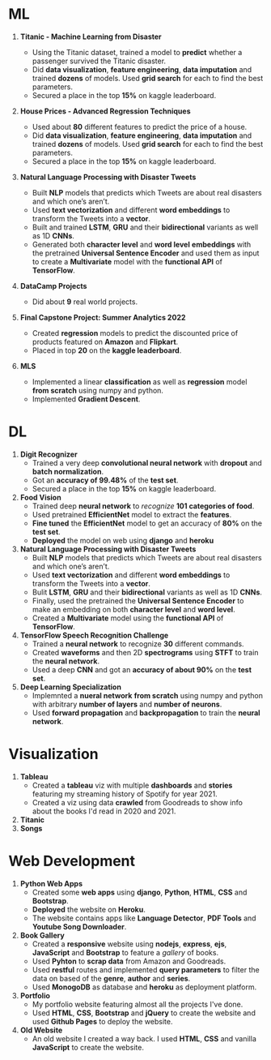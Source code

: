 # ML
1. **Titanic - Machine Learning from Disaster**
   - Using the Titanic dataset, trained a model to **predict** whether a passenger survived the Titanic disaster.
   - Did **data visualization**, **feature engineering**, **data imputation** and trained **dozens** of models. Used **grid search** for each to find the best parameters.
   - Secured a place in the top **15%** on kaggle leaderboard.
   
2. **House Prices - Advanced Regression Techniques**
   - Used about **80** different features to predict the price of a house.
   - Did **data visualization**, **feature engineering**, **data imputation** and trained **dozens** of models. Used **grid search** for each to find the best parameters.
   - Secured a place in the top **15%** on kaggle leaderboard. 
3. **Natural Language Processing with Disaster Tweets**
   - Built **NLP** models that predicts which Tweets are about real disasters and which one’s aren’t.
   - Used **text vectorization** and different **word embeddings** to transform the Tweets into a **vector**.
   - Built and trained **LSTM**, **GRU** and their **bidirectional** variants as well as 1D **CNNs**.
   - Generated both **character level** and **word level** **embeddings** with the pretrained **Universal Sentence Encoder** and used them as input to create a **Multivariate** model with the **functional API** of **TensorFlow**. 
4. **DataCamp Projects**
   - Did about **9** real world projects.
5. **Final Capstone Project: Summer Analytics 2022**
   - Created **regression** models to predict the discounted price of products featured on **Amazon** and **Flipkart**.
   - Placed in top **20** on the **kaggle leaderboard**.
6. **MLS**
   - Implemented a linear **classification** as well as **regression** model **from scratch** using numpy and python.
   - Implemented **Gradient Descent**.
# DL
1. **Digit Recognizer**
   - Trained a very deep **convolutional neural network** with **dropout** and **batch normalization**.
   - Got an **accuracy of 99.48%** of the **test set**.
   - Secured a place in the top **15%** on kaggle leaderboard. 
2. **Food Vision**
   - Trained deep **neural network** to *recognize* **101 categories of food**.
   - Used pretrained **EfficientNet** model to extract the **features**.
   - **Fine tuned** the **EfficientNet** model to get an accuracy of **80%** on the **test set**.
   - **Deployed** the model on web using **django** and **heroku**
3. **Natural Language Processing with Disaster Tweets**
   - Built **NLP** models that predicts which Tweets are about real disasters and which one’s aren’t.
   - Used **text vectorization** and different **word embeddings** to transform the Tweets into a **vector**.
   - Bulit **LSTM**, **GRU** and their **bidirectional** variants as well as 1D **CNNs**.
   - Finally, used the pretrained the **Universal Sentence Encoder** to make an embedding on both **character level** and **word level**.
   -  Created a **Multivariate** model using the **functional API** of **TensorFlow**.
4. **TensorFlow Speech Recognition Challenge**
   - Trained a **neural network** to recognize **30** different commands.
   - Created **waveforms** and then 2D **spectrograms** using **STFT** to train the **neural network**.
   - Used a deep **CNN** and got an **accuracy of about 90%** on the **test set**.
5. **Deep Learning Specialization**
   - Implemnted a **nueral network** **from scratch** using numpy and python with arbitrary **number of layers** and **number of neurons**.
   - Used **forward propagation** and **backpropagation** to train the **neural network**.

# Visualization

1. **Tableau**
   - Created a **tableau** viz with multiple **dashboards** and **stories** featuring my streaming history of Spotify for year 2021.
   - Created a viz using data **crawled** from Goodreads to show info about the books I'd read in 2020 and 2021.
2. **Titanic**
3. **Songs**

# Web Development
1. **Python Web Apps**
   - Created some **web apps** using **django**, **Python**, **HTML**, **CSS** and **Bootstrap**.
   - **Deployed** the website on **Heroku**.
   - The website contains apps like **Language Detector**, **PDF Tools** and **Youtube Song Downloader**.
2. **Book Gallery**
   - Created a **responsive** website using **nodejs**, **express**, **ejs**, **JavaScript** and **Bootstrap** to feature a *gallery* of books.
   - Used **Pyhton** to **scrap data** from Amazon and Goodreads.
   - Used **restful** routes and implemented **query parameters** to filter the data on based of the **genre**, **author** and **series**.
   - Used **MonogoDB** as database and **heroku** as deployment platform.
3. **Portfolio**
   - My portfolio website featuring almost all the projects I've done.
   - Used **HTML**, **CSS**, **Bootstrap** and **jQuery** to create the website and used **Github Pages** to deploy the website.
4. **Old Website**
   - An old website I created a way back. I used **HTML**, **CSS** and vanilla **JavaScript** to create the website.